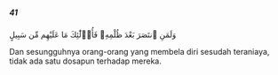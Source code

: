 ##### 41

<span class="ayah">وَلَمَنِ ٱنتَصَرَ بَعْدَ ظُلْمِهِۦ فَأُو۟لَٰٓئِكَ مَا عَلَيْهِم مِّن سَبِيلٍ</span>

<span class="ayah_translation">Dan sesungguhnya orang-orang yang membela diri sesudah teraniaya, tidak ada satu dosapun terhadap mereka.</span>
